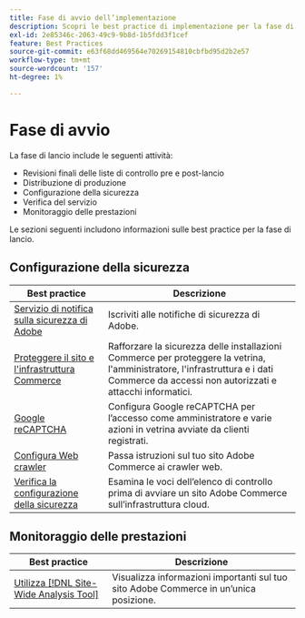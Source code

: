 ```yaml
---
title: Fase di avvio dell’implementazione
description: Scopri le best practice di implementazione per la fase di avvio dei progetti Adobe Commerce.
exl-id: 2e85346c-2063-49c9-9b8d-1b5fdd3f1cef
feature: Best Practices
source-git-commit: e63f68dd469564e70269154810cbfbd95d2b2e57
workflow-type: tm+mt
source-wordcount: '157'
ht-degree: 1%

---
```


# Fase di avvio

La fase di lancio include le seguenti attività:

- Revisioni finali delle liste di controllo pre e post-lancio
- Distribuzione di produzione
- Configurazione della sicurezza
- Verifica del servizio
- Monitoraggio delle prestazioni

Le sezioni seguenti includono informazioni sulle best practice per la fase di lancio.

## Configurazione della sicurezza

| Best practice | Descrizione |
|------------------------------------------------------------------------------------------------------------------------------------|--------------------------------------------------------------------------------------------------------------------------------------------------------------------------|
| [Servizio di notifica sulla sicurezza di Adobe](https://www.adobe.com/subscription/adbeSecurityNotifications.html) | Iscriviti alle notifiche di sicurezza di Adobe. |
| [Proteggere il sito e l&#39;infrastruttura Commerce](security-best-practices.md) | Rafforzare la sicurezza delle installazioni Commerce per proteggere la vetrina, l&#39;amministratore, l&#39;infrastruttura e i dati Commerce da accessi non autorizzati e attacchi informatici. |
| [Google reCAPTCHA](https://experienceleague.adobe.com/docs/commerce-admin/systems/security/captcha/security-google-recaptcha.html) | Configura Google reCAPTCHA per l’accesso come amministratore e varie azioni in vetrina avviate da clienti registrati. |
| [Configura Web crawler](robots-txt.md) | Passa istruzioni sul tuo sito Adobe Commerce ai crawler web. |
| [Verifica la configurazione della sicurezza](https://experienceleague.adobe.com/docs/commerce-cloud-service/user-guide/launch/checklist.html) | Esamina le voci dell’elenco di controllo prima di avviare un sito Adobe Commerce sull’infrastruttura cloud. |

## Monitoraggio delle prestazioni

| Best practice | Descrizione |
|------------------------------------------------------------------------------------------------------------------------------------------------|----------------------------------------------------------------------|
| [Utilizza  [!DNL Site-Wide Analysis Tool]](../../../tools/site-wide-analysis-tool/intro.md#integrations-with-other-adobe-commerce-support-tools) | Visualizza informazioni importanti sul tuo sito Adobe Commerce in un’unica posizione. |

